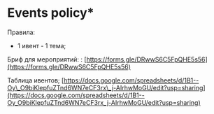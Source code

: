 # Events policy\*

Правила: 

* 1 ивент - 1 тема; 

Бриф для мероприятий: : [https://forms.gle/DRwwS6C5FpQHE5s56](https://forms.gle/DRwwS6C5FpQHE5s56)

Таблица ивентов;  [https://docs.google.com/spreadsheets/d/1B1--Oy\_O9biKlepfuZTnd6WN7eCF3rx\_j-AIrhwMoGU/edit?usp=sharing](https://docs.google.com/spreadsheets/d/1B1--Oy_O9biKlepfuZTnd6WN7eCF3rx_j-AIrhwMoGU/edit?usp=sharing)



